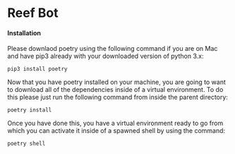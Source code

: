 # Reef Bot

#### Installation

Please downlaod poetry using the following command if you are on Mac and have pip3 already with your downloaded version of python 3.x:

    pip3 install poetry

Now that you have poetry installed on your machine, you are going to want to download all of the dependencies inside of a virtual environment.  To do this please just run the following command from inside the parent directory:

    poetry install

Once you have done this, you have a virtual environment ready to go from which you can activate it inside of a spawned shell by using the command:

    poetry shell